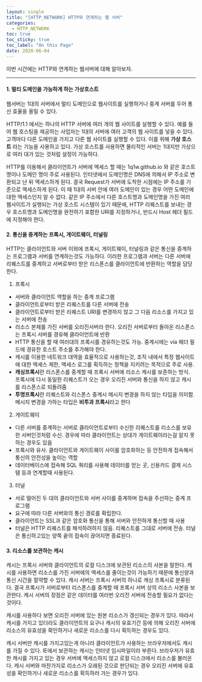 ```yaml
---
layout: single
title: "[HTTP_NETWORK] HTTP와 연계하는 웹 서버"
categories:
  - HTTP_NETWORK
toc: true
toc_sticky: true
toc_label: "On this Page"
date: 2020-06-04
---
```




이번 시간에는 HTTP와 연계하는 웹서버에 대해 알아보자.

-----------



#### 1. 멀티 도메인을 가능하게 하는 가상호스트

웹서버는 1대의 서버에서 멀티 도메인으로 웹사이트를 실행하거나 중계 서버를 두어 통신 효율을 올릴 수 있다.

HTTP/1.1 에서는 하나의 HTTP 서버에 여러 개의 웹 사이트를 실행할 수 있다.  예를 들어 웹 호스팅을 제공하는 사업자는 1대의 서버에 여러 고객의 웹 사이트를 넣을 수 있다.  고객마다 다른 도메인을 가지고 다른 웹 사이트를 실행할 수 있다.  이를 위해 **가상 호스트** 라는 기능을 사용하고 있다.  가상 호스트를 사용하면 물리적인 서버는 1대지만 가상으로 여러 대가 있는 것처럼 설정이 가능하다.

HTTP를 이용해서 클라이언트가 서버에 액세스 할 때는 1q1w.github.io 와 같은 호스트 명이나 도메인 명이 주로 사용된다.  인터넷에서 도메인명은 DNS에 의해서 IP 주소로 변환되고 난 뒤 액세스하게 된다.  결국 Request가 서버에 도착한 시점에는 IP 주소를 기준으로 액세스하게 된다.  이 때 1대의 서버 안에 여러 도메인이 있는 경우 어떤 도메인에 대한 액세스인지 알 수 없다.  같은 IP 주소에서 다른 호스트명과 도메인명을 가진 여러 웹사이트가 실행되는 가상 호스트 시스템이 있기 때문에, HTTP 리퀘스트를 보내는 경우 호스트명과 도메인명을 완전하기 포함한 URI를 지정하거나, 반드시 Host 헤더 필드에 지정해야 한다.



#### 2. 통신을 중계하는 프록시, 게이트웨이, 터널링

HTTP는 클라이언트와 서버 이외에 프록시, 게이트웨이, 터널링과 같은 통신을 중계하는 프로그램과 서버를 연계하는것도 가능하다.  이러한 프로그램과 서버는 다른 서버에 리퀘스트를 중계하고 서버로부터 받은 리스폰스를 클라이언트에 반환하는 역할을 담당한다.

1) 프록시

- 서버와 클라이언트 역할을 하는 중계 프로그램
- 클라이언트로부터 받은 리퀘스트를 다른 서버에 전송
- 클라이언트로부터 받은 리퀘스트 URI를 변경하지 않고 그 다음 리소스를 가지고 있는 서버에 전송
- 리소스 본체를 가진 서버를 오리진서버라 한다.  오리진 서버로부터 돌아온 리스폰스는 프록시 서버를 경유해 클라이언트에 반환
- HTTP 통신을 할 때 여러대의 프록시를 경유하는것도 가능.  중계시에는 via 헤더 필드에 경유한 호스트 주소를 추가해야 한다.
- 캐시를 이용한 네트워크 대역을 효율적으로 사용하는것, 조직 내에서 특정 웹사이트에 대한 액세스 제한, 액세스 로그를 획득하는 정책을 지키려는 목적으로 주로 사용.
- **캐싱프록시**란 리스폰스를 중계할 때 프록시 서버에 리소스 캐시를 보존하는 방식.  프록시에 다시 동일한 리퀘스트가 오는 경우 오리진 서버와 통신을 하지 않고 캐시를 리스폰스로 되돌려줌
- **투명프록시**란 리퀘스트와 리스폰스 중계시 메시지 변경을 하지 않는 타입을 의미함.  메시지 변경을 가하는 타입은 **비투과 프록시**라고 한다

2) 게이트웨이

- 다른 서버를 중계하는 서버로 클라이언트로부터 수신한 리퀘스트를 리소스를 보유한 서버인것처럼 수신.  경우에 따라 클라이언트는 상대가 게이트웨이라는걸 알지 못하는 경우도 있음
- 프록시와 유사.  클라이언트와 게이트웨이 사이를 암호화하는 등 안전하게 접속해서 통신의 안전성을 높이는 역할
- 데이터베이스에 접속해 SQL 쿼리를 사용해 데이터를 얻는 곳, 신용카드 결제 시스템 등과 연계할때 사용된다.

3) 터널

- 서로 떨어진 두 대의 클라이언트와 서버 사이를 중계하며 접속을 주선하는 중계 프로그램
- 요구에 따라 다른 서버와의 통신 경로를 확립한다.
- 클라이언트는 SSL과 같은 암호화 통신을 통해 서버와 안전하게 통신할 때 사용
- 터널은 HTTP 리퀘스트를 해석하려하지 않음.  리퀘스트를 그대로 서버에 전송.  터널은 통신하고있는 양쪽 끝의 접속이 끊어지면 종료된다.



#### 3. 리소스를 보관하는 캐시

캐시는 프록시 서버와 클라이언트의 로컬 디스크에 보관된 리소스의 사본을 말한다.  캐시를 사용하면 리소스를 가진 서버에의 액세스를 줄이는것이 가능하기 때문에 통신량과 통신 시간을 절약할 수 있다.  캐시 서버는 프록시 서버의 하나로 캐싱 프록시로 분류된다.  결국 프록시가 서버로부터 리스폰스를 중계할 때 프록시 서버 상의 리소스 사본을 보관한다.  캐시 서버의 장점은 같은 데이터를 여러번 오리진 서버에 전송할 필요가 없다는 것이다.

캐시를 사용하다 보면 오리진 서버에 있는 원본 리소스가 갱신되는 경우가 있다.  따라서 캐시를 가지고 있더라도 클라이언트의 요구나 캐시의 유효기간 등에 의해 오리진 서버에 리소스의 유효성을 확인하거나 새로운 리소스를 다시 획득하는 경우도 있다.

캐시 서버만 캐시를 가지고있는게 아니라 클라이언트가 사용하는 브라우저에서도 캐시를 가질 수 있다.  IE에서 보관하는 캐시는 인터넷 임시파일이라 부른다.  브라우저가 유효한 캐시를 가지고 있는 경우 서버에 액세스하지 않고 로컬 디스크에서 리소스를 불러온다.  캐시 서버와 마찬가지로 리소스가 오래된 것으로 판단되는 경우 오리진 서버에 유효성을 확인하거나 새로운 리소스를 획득하러 가는 경우가 있다.









